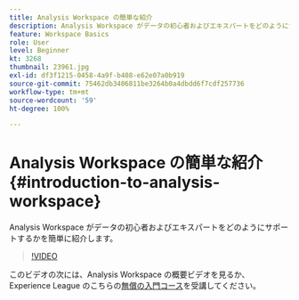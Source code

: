 ```yaml
---
title: Analysis Workspace の簡単な紹介
description: Analysis Workspace がデータの初心者およびエキスパートをどのようにサポートするかを簡単に紹介します。
feature: Workspace Basics
role: User
level: Beginner
kt: 3268
thumbnail: 23961.jpg
exl-id: df3f1215-0458-4a9f-b408-e62e07a0b919
source-git-commit: 75462db3406811be3264b0a4dbdd6f7cdf257736
workflow-type: tm+mt
source-wordcount: '59'
ht-degree: 100%

---
```


# Analysis Workspace の簡単な紹介 {#introduction-to-analysis-workspace}

Analysis Workspace がデータの初心者およびエキスパートをどのようにサポートするかを簡単に紹介します。

>[!VIDEO](https://video.tv.adobe.com/v/28165/?quality=12&learn=on)

このビデオの次には、Analysis Workspace の概要ビデオを見るか、Experience League のこちらの[無償の入門コース](https://experienceleague.adobe.com/?recommended=Analytics-U-1-2020.1.workspace&lang=ja)を受講してください。

